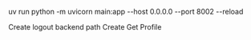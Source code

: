 uv run python -m uvicorn main:app --host 0.0.0.0 --port 8002 --reload


Create logout backend path
Create Get Profile
